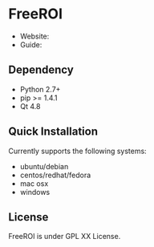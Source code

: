 FreeROI
=======

* Website: 
* Guide:

Dependency
----------
- Python 2.7+
- pip >= 1.4.1
- Qt 4.8

Quick Installation
------------------
Currently supports the following systems:

* ubuntu/debian
* centos/redhat/fedora
* mac osx
* windows

License
-------
FreeROI is under GPL XX License.
